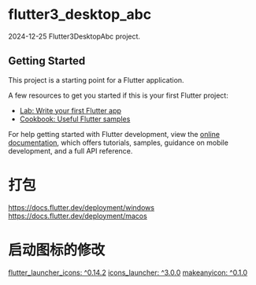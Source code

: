 # flutter3_desktop_abc
2024-12-25
Flutter3DesktopAbc project.

## Getting Started

This project is a starting point for a Flutter application.

A few resources to get you started if this is your first Flutter project:

- [Lab: Write your first Flutter app](https://docs.flutter.dev/get-started/codelab)
- [Cookbook: Useful Flutter samples](https://docs.flutter.dev/cookbook)

For help getting started with Flutter development, view the
[online documentation](https://docs.flutter.dev/), which offers tutorials,
samples, guidance on mobile development, and a full API reference.

# 打包

https://docs.flutter.dev/deployment/windows
https://docs.flutter.dev/deployment/macos

# 启动图标的修改

[flutter_launcher_icons: ^0.14.2](https://pub.dev/packages/flutter_launcher_icons)
[icons_launcher: ^3.0.0](https://pub.dev/packages/icons_launcher)
[makeanyicon: ^0.1.0](https://pub.dev/packages/makeanyicon)


